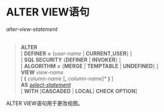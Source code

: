 # ALTER VIEW语句

###### alter-view-statement
> **ALTER**  
[ **DEFINER** **=** {*user-name* | **CURRENT_USER**} ]  
[ **SQL SECURITY** {**DEFINER** | **INVOKER**} ]  
[ **ALGORITHM** **=** {**MERGE** | **TEMPTABLE** | **UNDEFINED**} ]  
**VIEW** *view-name*  
[ **(** *column-name* [**,** *column-name*]\* **)** ]  
**AS** *[select-statement](select-statement.md)*   
[ **WITH** [**CASCADED** | **LOCAL**] **CHECK OPTION**]

ALTER VIEW语句用于更改视图。